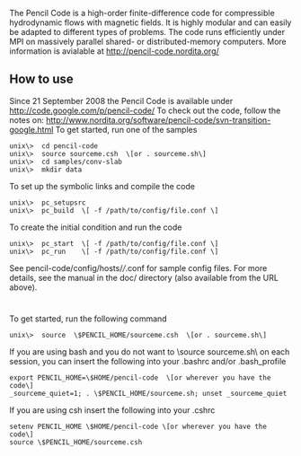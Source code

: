 The Pencil Code is a high-order finite-difference code for compressible hydrodynamic
flows with magnetic fields. It is highly modular and can easily be adapted to different
types of problems. The code runs efficiently under MPI on massively parallel shared- or
distributed-memory computers.
More information is avialable at <http://pencil-code.nordita.org/>


## How to use

Since 21 September 2008 the Pencil Code is available under
<http://code.google.com/p/pencil-code/>
To check out the code, follow the notes on:
<http://www.nordita.org/software/pencil-code/svn-transition-google.html>
To get started, run one of the samples
```
unix\>  cd pencil-code
unix\>  source sourceme.csh  \[or . sourceme.sh\]
unix\>  cd samples/conv-slab
unix\>  mkdir data
```
To set up the symbolic links and compile the code
```
unix\>  pc_setupsrc
unix\>  pc_build  \[ -f /path/to/config/file.conf \]
```
To create the initial condition and run the code
```
unix\>  pc_start  \[ -f /path/to/config/file.conf \]
unix\>  pc_run    \[ -f /path/to/config/file.conf \]
```
See pencil-code/config/hosts/*/*.conf for sample config files. For more details,
see the manual in the doc/ directory (also available from the URL above).

# 
To get started, run the following command
```
unix\>  source  \$PENCIL_HOME/sourceme.csh  \[or . sourceme.sh\]
```
If you are using bash and you do not want to \source sourceme.sh\ on each
session, you can insert the following into your .bashrc and/or .bash_profile
```
export PENCIL_HOME=\$HOME/pencil-code  \[or wherever you have the code\]
_sourceme_quiet=1; . \$PENCIL_HOME/sourceme.sh; unset _sourceme_quiet
```
If you are using csh insert the following into your .cshrc
```
setenv PENCIL_HOME \$HOME/pencil-code \[or wherever you have the code\]
source \$PENCIL_HOME/sourceme.csh
```
